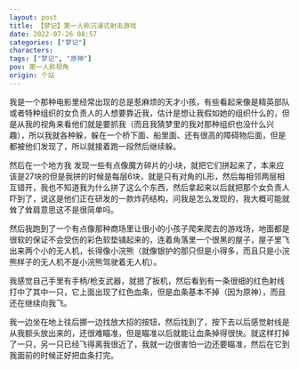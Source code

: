 ```yaml
---
layout: post
title: 【梦记】第一人称沉浸式射击游戏
date: 2022-07-26 08:57
categories: ["梦记"]
characters: 
tags: ["梦记", "原神"]
pov: 第一人称视角
origin: 个站
---
```


我是一个那种电影里经常出现的总是惹麻烦的天才小孩，有些看起来像是精英部队或者特种组织的女负责人的人想要靠近我，估计是想让我假如她的组织什么的，但是从我的视角来看他们就是要抓我（而且我猜梦里的我对那种组织也没什么兴趣），所以我就各种躲，躲在一个桥下面、船里面、还有很高的障碍物后面，但是都被他们发现了，所以就接着跑一段然后继续躲。

然后在一个地方我 发现一些有点像魔方碎片的小块，就把它们拼起来了，本来应该是27块的但是我拼的时候是每层6块，就是只有对角的L形，然后每相邻两层相互错开，我也不知道我为什么拼了这么个东西，然后拿起来以后就把那个女负责人吓到了，说这是他们正在研发的一款炸药结构，问我是怎么发现的，我大概可能就耸了耸肩意思这不是很简单吗。

然后我跑到了一个有点像那种商场里让很小的小孩子爬来爬去的游戏场，地面都是很软的保证不会受伤的彩色软垫铺起来的，连着角落里一个很黑的屋子，屋子里飞出来两个小的无人机，长得像小浣熊（就像银护的那只但是小得多，而且只是小浣熊样子的无人机不是小浣熊驾驶着无人机）。

我感觉自己手里有手柄/枪支武器，就摁了扳机，然后看到有一条很细的红色射线打中了其中一只，它上面出现了红色血条，但是血条基本不掉（因为原神），而且还在继续向我飞。

我一边坐在地上往后挪一边找放大招的按钮，然后找到了，按下去以后感觉射线是从我额头放出来的，还很难瞄准，但是瞄准以后就能让血条掉得很快。就这样打掉了一只，另一只已经飞得离我很近了，我就一边很害怕一边还要瞄准，然后在它到我面前的时候正好把血条打完。

